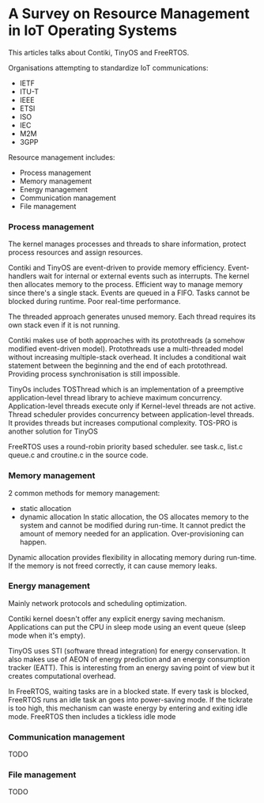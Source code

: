 # A Survey on Resource Management in IoT Operating Systems

This articles talks about Contiki, TinyOS and FreeRTOS.

Organisations attempting to standardize IoT communications:
- IETF
- ITU-T
- IEEE
- ETSI
- ISO
- IEC
- M2M
- 3GPP

Resource management includes:
- Process management
- Memory management
- Energy management
- Communication management
- File management

### Process management
The kernel manages processes and threads to share information, protect process resources and assign resources.

Contiki and TinyOS are event-driven to provide memory efficiency.
Event-handlers wait for internal or external events such as interrupts.
The kernel then allocates memory to the process.
Efficient way to manage memory since there's a single stack.
Events are queued in a FIFO.
Tasks cannot be blocked during runtime.
Poor real-time performance.

The threaded approach generates unused memory.
Each thread requires its own stack even if it is not running.

Contiki makes use of both approaches with its protothreads
(a somehow modified event-driven model).
Protothreads use a multi-threaded model without increasing multiple-stack overhead.
It includes a conditional wait statement between the beginning and the end of each protothread.
Providing process synchronisation is still impossible.

TinyOs includes TOSThread which is an implementation of a preemptive application-level thread library to achieve maximum concurrency.
Application-level threads execute only if Kernel-level threads are not active.
Thread scheduler  provides concurrency between application-level threads.
It provides threads but increases computional complexity.
TOS-PRO is another solution for TinyOS

FreeRTOS uses a round-robin priority based scheduler.
see task.c, list.c queue.c and croutine.c in the source code.

### Memory management
2 common methods for memory management:
- static allocation
- dynamic allocation
In static allocation, the OS allocates memory to the system and cannot be modified during run-time.
It cannot predict the amount of memory needed for an application. 
Over-provisioning can happen.


Dynamic allocation provides flexibility in allocating memory during run-time.
If the memory is not freed correctly, it can cause memory leaks.

### Energy management

Mainly network protocols and scheduling optimization.

Contiki kernel doesn't offer any explicit energy saving mechanism.
Applications can put the CPU in sleep mode using an event queue (sleep mode when it's empty).

TinyOS uses STI (software thread integration) for energy conservation.
It also makes use of AEON of energy prediction and an energy consumption tracker (EATT).
This is interesting from an energy saving point of view but it creates computational overhead.

In FreeRTOS, waiting tasks are in a blocked state. 
If every task is blocked, FreeRTOS runs an idle task an goes into power-saving mode.
If the tickrate is too high, this mechanism can waste energy by entering and exiting idle mode.
FreeRTOS then includes a tickless idle mode


### Communication management

TODO

### File management

TODO